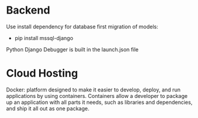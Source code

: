 # Backend
Use install dependency for database first migration of models:
- pip install mssql-django

Python Django Debugger is built in the launch.json file

# Cloud Hosting
Docker: platform designed to make it easier to develop, deploy, and run applications by using containers. Containers allow a developer to package up an application with all parts it needs, such as libraries and dependencies, and ship it all out as one package.
